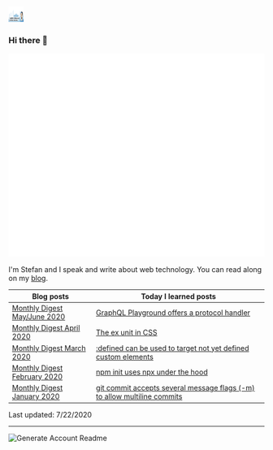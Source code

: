 <img alt width="30" height="30" src="https://raw.githubusercontent.com/stefanjudis/stefanjudis/main/screenshot.png">

### Hi there 👋

<div align="left">
  <img src="headline.svg" width="800" height="400">
</div>

I'm Stefan and I speak and write about web technology. You can read along on my [blog](https://www.stefanjudis.com/).

<!-- TABLE -->
| Blog posts | Today I learned posts |
| --- | --- |
| [Monthly Digest May/June 2020](https://www.stefanjudis.com/blog/monthly-digest-may-june-2020/) | [GraphQL Playground offers a protocol handler](https://www.stefanjudis.com/today-i-learned/graphql-playground-offers-a-protocol-handler/) | 
| [Monthly Digest April 2020](https://www.stefanjudis.com/blog/monthly-digest-april-2020/) | [The ex unit in CSS](https://www.stefanjudis.com/today-i-learned/the-ex-unit-in-css/) | 
| [Monthly Digest March 2020](https://www.stefanjudis.com/blog/monthly-digest-march-2020/) | [:defined can be used to target not yet defined custom elements](https://www.stefanjudis.com/today-i-learned/defined-can-be-used-to-target-not-yet-defined-custom-elements/) | 
| [Monthly Digest February 2020](https://www.stefanjudis.com/blog/monthly-digest-february-2020/) | [npm init uses npx under the hood](https://www.stefanjudis.com/today-i-learned/npm-init-uses-npx-under-the-hood/) | 
| [Monthly Digest January 2020](https://www.stefanjudis.com/blog/monthly-digest-january-2020/) | [git commit accepts several message flags (-m) to allow multiline commits](https://www.stefanjudis.com/today-i-learned/git-commit-accepts-several-message-flags-m-to-allow-multiline-commits/) | 

Last updated: 7/22/2020
<!-- TABLE_END -->

---

![Generate Account Readme](https://github.com/stefanjudis/stefanjudis/workflows/Generate%20Account%20Readme/badge.svg)

